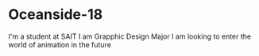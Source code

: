 # Oceanside-18
I'm a student at SAIT
I am Grapphic Design Major
I am looking to enter the world of animation in the future